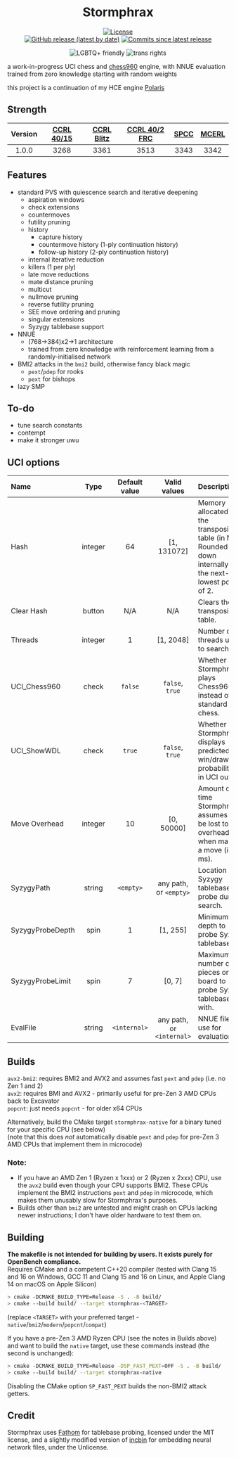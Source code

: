 <div align="center">

# Stormphrax

[![License][license-badge]][license-link]  
[![GitHub release (latest by date)][release-badge]][release-link]
[![Commits since latest release][commits-badge]][commits-link]

![LGBTQ+ friendly][lgbtqp-badge]
![trans rights][trans-rights-badge]

</div>

a work-in-progress UCI chess and [chess960](https://en.wikipedia.org/wiki/Fischer_random_chess) engine, with NNUE evaluation trained from zero knowledge starting with random weights

this project is a continuation of my HCE engine [Polaris](https://github.com/Ciekce/Polaris)

## Strength
| Version | [CCRL 40/15][ccrl-4015] | [CCRL Blitz][ccrl-blitz] | [CCRL 40/2 FRC][ccrl-402-frc] | [SPCC][spcc] | [MCERL][mcerl] |
|:-------:|:-----------------------:|:------------------------:|:-----------------------------:|:------------:|:--------------:|
|  1.0.0  |          3268           |           3361           |             3513              |     3343     |      3342      |

## Features
- standard PVS with quiescence search and iterative deepening
  - aspiration windows
  - check extensions
  - countermoves
  - futility pruning
  - history
    - capture history
    - countermove history (1-ply continuation history)
    - follow-up history (2-ply continuation history)
  - internal iterative reduction
  - killers (1 per ply)
  - late move reductions
  - mate distance pruning
  - multicut
  - nullmove pruning
  - reverse futility pruning
  - SEE move ordering and pruning
  - singular extensions
  - Syzygy tablebase support
- NNUE
  - (768->384)x2->1 architecture
  - trained from zero knowledge with reinforcement learning from a randomly-initialised network
- BMI2 attacks in the `bmi2` build, otherwise fancy black magic
  - `pext`/`pdep` for rooks
  - `pext` for bishops
- lazy SMP

## To-do
- tune search constants
- contempt
- make it stronger uwu

## UCI options
| Name             |  Type   | Default value |       Valid values        | Description                                                                                                 |
|:-----------------|:-------:|:-------------:|:-------------------------:|:------------------------------------------------------------------------------------------------------------|
| Hash             | integer |      64       |        [1, 131072]        | Memory allocated to the transposition table (in MB). Rounded down internally to the next-lowest power of 2. |
| Clear Hash       | button  |      N/A      |            N/A            | Clears the transposition table.                                                                             |
| Threads          | integer |       1       |         [1, 2048]         | Number of threads used to search.                                                                           |
| UCI_Chess960     |  check  |    `false`    |      `false`, `true`      | Whether Stormphrax plays Chess960 instead of standard chess.                                                |
| UCI_ShowWDL      |  check  |    `true`     |      `false`, `true`      | Whether Stormphrax displays predicted win/draw/loss probabilities in UCI output.                            |
| Move Overhead    | integer |      10       |        [0, 50000]         | Amount of time Stormphrax assumes to be lost to overhead when making a move (in ms).                        |
| SyzygyPath       | string  |   `<empty>`   |  any path, or `<empty>`   | Location of Syzygy tablebases to probe during search.                                                       |
| SyzygyProbeDepth |  spin   |       1       |         [1, 255]          | Minimum depth to probe Syzygy tablebases at.                                                                |
| SyzygyProbeLimit |  spin   |       7       |          [0, 7]           | Maximum number of pieces on the board to probe Syzygy tablebases with.                                      |
| EvalFile         | string  | `<internal>`  | any path, or `<internal>` | NNUE file to use for evaluation.                                                                            |

## Builds
`avx2-bmi2`: requires BMI2 and AVX2 and assumes fast `pext` and `pdep` (i.e. no Zen 1 and 2)  
`avx2`: requires BMI and AVX2 - primarily useful for pre-Zen 3 AMD CPUs back to Excavator  
`popcnt`: just needs `popcnt` - for older x64 CPUs

Alternatively, build the CMake target `stormphrax-native` for a binary tuned for your specific CPU (see below)  
(note that this does *not* automatically disable `pext` and `pdep` for pre-Zen 3 AMD CPUs that implement them in microcode)

### Note:  
- If you have an AMD Zen 1 (Ryzen x 1xxx) or 2 (Ryzen x 2xxx) CPU, use the `avx2` build even though your CPU supports BMI2. These CPUs implement the BMI2 instructions `pext` and `pdep` in microcode, which makes them unusably slow for Stormphrax's purposes.
- Builds other than `bmi2` are untested and might crash on CPUs lacking newer instructions; I don't have older hardware to test them on.

## Building
**The makefile is not intended for building by users. It exists purely for OpenBench compliance.**  
Requires CMake and a competent C++20 compiler (tested with Clang 15 and 16 on Windows, GCC 11 and Clang 15 and 16 on Linux, and Apple Clang 14 on macOS on Apple Silicon)
```bash
> cmake -DCMAKE_BUILD_TYPE=Release -S . -B build/
> cmake --build build/ --target stormphrax-<TARGET>
```
(replace `<TARGET>` with your preferred target - `native`/`bmi2`/`modern`/`popcnt`/`compat`)

If you have a pre-Zen 3 AMD Ryzen CPU (see the notes in Builds above) and want to build the `native` target, use these commands instead (the second is unchanged):
```bash
> cmake -DCMAKE_BUILD_TYPE=Release -DSP_FAST_PEXT=OFF -S . -B build/
> cmake --build build/ --target stormphrax-native
```
Disabling the CMake option `SP_FAST_PEXT` builds the non-BMI2 attack getters.

## Credit
Stormphrax uses [Fathom](https://github.com/jdart1/Fathom) for tablebase probing, licensed under the MIT license, and a slightly modified version of [incbin](https://github.com/graphitemaster/incbin) for embedding neural network files, under the Unlicense.

[license-badge]: https://img.shields.io/github/license/Ciekce/Stormphrax?style=for-the-badge
[release-badge]: https://img.shields.io/github/v/release/Ciekce/Stormphrax?style=for-the-badge
[commits-badge]: https://img.shields.io/github/commits-since/Ciekce/Stormphrax/latest?style=for-the-badge

[license-link]: https://github.com/Ciekce/Stormphrax/blob/main/LICENSE
[release-link]: https://github.com/Ciekce/Stormphrax/releases/latest
[commits-link]: https://github.com/Ciekce/Stormphrax/commits/main

[lgbtqp-badge]: https://pride-badges.pony.workers.dev/static/v1?label=lgbtq%2B%20friendly&stripeWidth=6&stripeColors=E40303,FF8C00,FFED00,008026,24408E,732982
[trans-rights-badge]: https://pride-badges.pony.workers.dev/static/v1?label=trans%20rights&stripeWidth=6&stripeColors=5BCEFA,F5A9B8,FFFFFF,F5A9B8,5BCEFA

[ccrl-4015]: https://www.computerchess.org.uk/ccrl/4040/cgi/compare_engines.cgi?class=Single-CPU+engines&only_best_in_class=on&num_best_in_class=1&print=Rating+list
[ccrl-blitz]: https://www.computerchess.org.uk/ccrl/404/cgi/compare_engines.cgi?class=Single-CPU+engines&only_best_in_class=on&num_best_in_class=1&print=Rating+list
[ccrl-402-frc]: https://www.computerchess.org.uk/ccrl/404FRC/cgi/compare_engines.cgi?class=Single-CPU+engines&only_best_in_class=on&num_best_in_class=1&print=Rating+list
[spcc]: https://www.sp-cc.de/
[mcerl]: https://www.chessengeria.eu/mcerl
